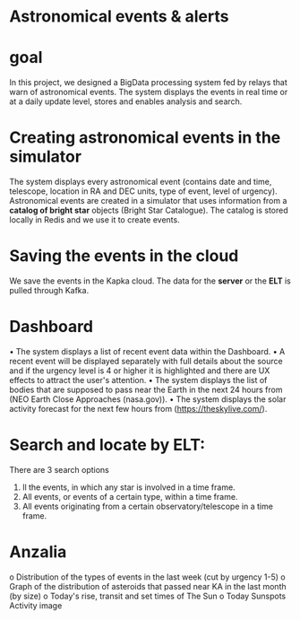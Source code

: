 # Astronomical events & alerts #

# goal
In this project, we designed a BigData processing system fed by relays that warn of astronomical events.
The system displays the events in real time or at a daily update level, stores and enables analysis and search.

# Creating astronomical events in the simulator
The system displays every astronomical event (contains date and time, telescope, location in RA and DEC units, type of event, level of urgency).
Astronomical events are created in a simulator that uses information from a **catalog of bright star**  objects (Bright Star Catalogue).
The catalog is stored locally in Redis and we use it to create events.

# Saving the events in the cloud
We save the events in the Kapka cloud.
The data for the **server** or the **ELT** is pulled through Kafka.

# Dashboard
• The system displays a list of recent event data within the Dashboard.
• A recent event will be displayed separately with full details about the source and if the urgency level is 4 or higher it is highlighted and there are UX effects to attract the user's attention.
• The system displays the list of bodies that are supposed to pass near the Earth in the next 24 hours from (NEO Earth Close Approaches (nasa.gov)).
• The system displays the solar activity forecast for the next few hours from (https://theskylive.com/).

# Search and locate by ELT:
There are 3 search options
1. ll the events, in which any star is involved in a time frame.
2. All events, or events of a certain type, within a time frame.
3. All events originating from a certain observatory/telescope in a time frame.

# Anzalia
o Distribution of the types of events in the last week (cut by urgency 1-5)
o Graph of the distribution of asteroids that passed near KA in the last month (by size)
o Today's rise, transit and set times of The Sun
o Today Sunspots Activity image

